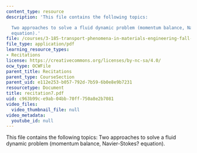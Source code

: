 ```yaml
---
content_type: resource
description: 'This file contains the following topics:

  Two approaches to solve a fluid dynamic problem (momentum balance, Navier-Stokes?
  equation).'
file: /courses/3-185-transport-phenomena-in-materials-engineering-fall-2003/c963b99ce9ab04bb70ff750a8e2b7081_recitation7.pdf
file_type: application/pdf
learning_resource_types:
- Recitations
license: https://creativecommons.org/licenses/by-nc-sa/4.0/
ocw_type: OCWFile
parent_title: Recitations
parent_type: CourseSection
parent_uid: e112e253-b057-792d-7b59-6b0e8e9b7231
resourcetype: Document
title: recitation7.pdf
uid: c963b99c-e9ab-04bb-70ff-750a8e2b7081
video_files:
  video_thumbnail_file: null
video_metadata:
  youtube_id: null
---
```

This file contains the following topics:
Two approaches to solve a fluid dynamic problem (momentum balance, Navier-Stokes? equation).